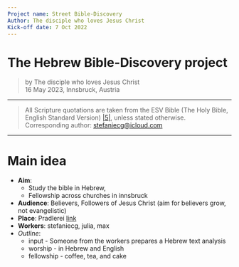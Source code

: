 ```yaml
---
Project name: Street Bible-Discovery
Author: The disciple who loves Jesus Christ
Kick-off date: 7 Oct 2022
---
```


The Hebrew Bible-Discovery project
====================================
> by The disciple who loves Jesus Christ  
16 May 2023, Innsbruck, Austria

------------------------------------------------------------------

> All Scripture quotations are taken from the ESV Bible (The Holy Bible, English Standard Version) [|5|](#references), unless stated otherwise.  
Corresponding author: [stefaniecg@icloud.com](mailto:stefaniecg@icloud.com)

------------------------------------------------------------------

# Main idea

- **Aim**:
   * Study the bible in Hebrew,
   * Fellowship across churches in innsbruck
- **Audience**: Believers, Followers of Jesus Christ (aim for believers grow, not evangelistic)
- **Place**: Pradlerei [link](https://pradlerei.at)
- **Workers**: stefaniecg, julia, max
- *Outline*:
  * input - Someone from the workers prepares a Hebrew text analysis
  * worship - in Hebrew and English
  * fellowship - coffee, tea, and cake
